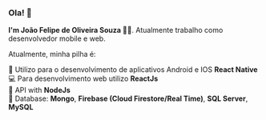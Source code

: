 ### Ola! 👋

**I'm João Felipe de Oliveira Souza 👨‍🚀**. Atualmente trabalho como desenvolvedor mobile e web. 

Atualmente, minha pilha é:

:iphone: Utilizo para o desenvolvimento de aplicativos Android e IOS **React Native** <br/> 
:computer: Para desenvolvimento web utilizo **ReactJs** <br/>
:satellite: API with **NodeJs** <br/>
:floppy_disk: Database: **Mongo**, **Firebase (Cloud Firestore/Real Time)**, **SQL Server**, **MySQL**<br/>

<div>
    <a href='https://github.com/jfelipesouza' >
</div>